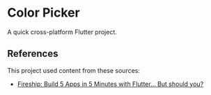 # Color Picker

A quick cross-platform Flutter project.

## References

This project used content from these sources:

- [Fireship: Build 5 Apps in 5 Minutes with Flutter… But should you?](https://www.youtube.com/watch?v=7JdcGBSWo50)
